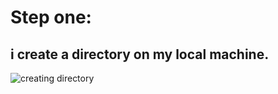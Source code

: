 # Step one:
## i create a directory on my local machine.
![creating directory](https://github.com/lahteeph/Dev_Kodecamp4.0/assets/167543895/b034d3d8-493b-4286-8656-c5485f3b733c)

